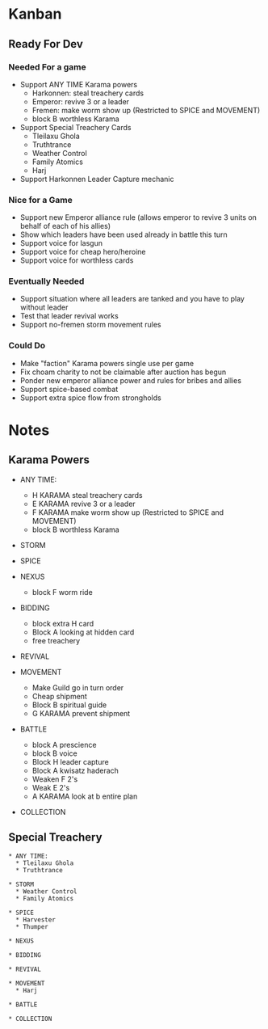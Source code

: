 # Kanban

## Ready For Dev

### Needed For a game
* Support ANY TIME Karama powers
  * Harkonnen: steal treachery cards
  * Emperor: revive 3 or a leader
  * Fremen: make worm show up (Restricted to SPICE and MOVEMENT)
  * block B worthless Karama
* Support Special Treachery Cards
  * Tleilaxu Ghola
  * Truthtrance
  * Weather Control
  * Family Atomics
  * Harj
* Support Harkonnen Leader Capture mechanic

### Nice for a Game
* Support new Emperor alliance rule (allows emperor to revive 3 units on behalf of each of his allies)
* Show which leaders have been used already in battle this turn
* Support voice for lasgun
* Support voice for cheap hero/heroine
* Support voice for worthless cards

### Eventually Needed
* Support situation where all leaders are tanked and you have to play without leader
* Test that leader revival works
* Support no-fremen storm movement rules

### Could Do
* Make "faction" Karama powers single use per game
* Fix choam charity to not be claimable after auction has begun
* Ponder new emperor alliance power and rules for bribes and allies
* Support spice-based combat
* Support extra spice flow from strongholds


# Notes

## Karama Powers ##

  * ANY TIME:
    * H KARAMA steal treachery cards
    * E KARAMA revive 3 or a leader
    * F KARAMA make worm show up (Restricted to SPICE and MOVEMENT)
    * block B worthless Karama

  * STORM

  * SPICE

  * NEXUS
    * block F worm ride

  * BIDDING
    * block extra H card
    * Block A looking at hidden card
    * free treachery

  * REVIVAL

  * MOVEMENT
    * Make Guild go in turn order
    * Cheap shipment
    * Block B spiritual guide
    * G KARAMA prevent shipment

  * BATTLE
    * block A prescience
    * block B voice
    * Block H leader capture
    * Block A kwisatz haderach
    * Weaken F 2's
    * Weak E 2's
    * A KARAMA look at b entire plan

  * COLLECTION


## Special Treachery ##

    * ANY TIME:
      * Tleilaxu Ghola
      * Truthtrance

    * STORM
      * Weather Control
      * Family Atomics

    * SPICE
      * Harvester
      * Thumper

    * NEXUS

    * BIDDING

    * REVIVAL

    * MOVEMENT
      * Harj

    * BATTLE

    * COLLECTION
